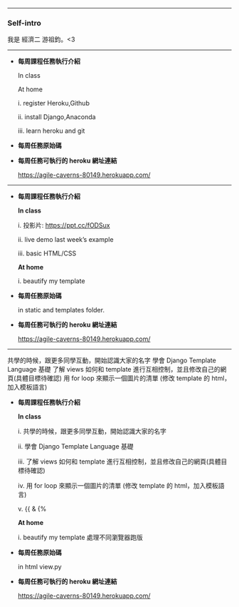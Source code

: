 ---
### **Self-intro**

我是 經濟二 游祖鈞。<3

--------------------------

* **每周課程任務執行介紹**

    In class

    At home

     i. register Heroku,Github

     ii. install Django,Anaconda

     iii. learn heroku and git

* **每周任務原始碼**

* **每周任務可執行的 heroku 網址連結**

    <https://agile-caverns-80149.herokuapp.com/>

---------------------------------------

* **每周課程任務執行介紹**

    **In class**

     i. 投影片: <https://ppt.cc/fODSux>

     ii. live demo last week’s example

     iii. basic HTML/CSS

    **At home**

     i. beautify my template

* **每周任務原始碼**

    in static and templates folder.

* **每周任務可執行的 heroku 網址連結**

    <https://agile-caverns-80149.herokuapp.com/>

--------------------------------------------------------------------------
共學的時候，跟更多同學互動，開始認識大家的名字
學會 Django Template Language 基礎
了解 views 如何和 template 進行互相控制，並且修改自己的網頁(具體目標待確認)
用 for loop 來顯示一個圖片的清單 (修改 template 的 html，加入模板語言)

* **每周課程任務執行介紹**

    **In class**

     i. 共學的時候，跟更多同學互動，開始認識大家的名字

     ii. 學會 Django Template Language 基礎

     iii. 了解 views 如何和 template 進行互相控制，並且修改自己的網頁(具體目標待確認)

     iv.  用 for loop 來顯示一個圖片的清單 (修改 template 的 html，加入模板語言)

     v. {{ & {%

    **At home**

     i. beautify my template 處理不同瀏覽器跑版

* **每周任務原始碼**

    in html view.py

* **每周任務可執行的 heroku 網址連結**

    <https://agile-caverns-80149.herokuapp.com/>
